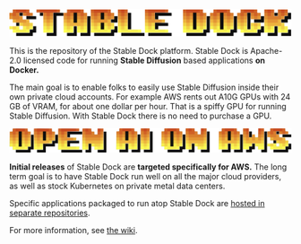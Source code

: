 ![](docs/images/stable_dock_wordmark.png)

This is the repository of the Stable Dock platform. Stable Dock is
Apache-2.0 licensed code for running **Stable Diffusion** based applications
**on Docker.** 

The main goal is to enable folks to easily use Stable Diffusion inside
their own private cloud accounts. For example AWS rents out A10G GPUs
with 24 GB of VRAM, for about one dollar per hour. That is a spiffy
GPU for running Stable Diffusion. With Stable Dock there is no need to
purchase a GPU.

![](docs/images/tagline_open_ai_on_aws.png)

**Initial releases** of Stable Dock are **targeted specifically for
AWS.** The long term goal is to have Stable Dock run well on all the
major cloud providers, as well as stock Kubernetes on private metal
data centers.


Specific applications packaged to run atop Stable Dock are
[hosted in separate repositories](https://github.com/orgs/BrainTrustAI/repositories).

For more information, see [the wiki](https://github.com/BrainTrustAI/stable_dock/wiki).


